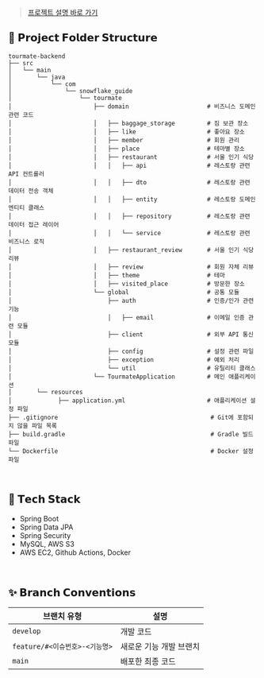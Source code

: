 > [프로젝트 설명 바로 가기](https://github.com/korea-tour-mate-app)
## 📂 𝗣𝗿𝗼𝗷𝗲𝗰𝘁 𝗙𝗼𝗹𝗱𝗲𝗿 𝗦𝘁𝗿𝘂𝗰𝘁𝘂𝗿𝗲
```plaintext
tourmate-backend
├── src
│   └── main
│       └── java
│           └── com
│               └── snowflake_guide
│                   └── tourmate
│                       ├── domain                      # 비즈니스 도메인 관련 코드
│                       │   ├── baggage_storage         # 짐 보관 장소
│                       │   ├── like                    # 좋아요 장소
│                       │   ├── member                  # 회원 관리
│                       │   ├── place                   # 테마별 장소
│                       │   ├── restaurant              # 서울 인기 식당
│                       │   │   ├── api                 # 레스토랑 관련 API 컨트롤러
│                       │   │   ├── dto                 # 레스토랑 관련 데이터 전송 객체
│                       │   │   ├── entity              # 레스토랑 도메인 엔티티 클래스
│                       │   │   ├── repository          # 레스토랑 관련 데이터 접근 레이어
│                       │   │   └── service             # 레스토랑 관련 비즈니스 로직
│                       │   ├── restaurant_review       # 서울 인기 식당 리뷰
│                       │   ├── review                  # 회원 자체 리뷰
│                       │   ├── theme                   # 테마
│                       │   ├── visited_place           # 방문한 장소
│                       └── global                      # 공통 모듈
│                           ├── auth                    # 인증/인가 관련 기능
│                           │   ├── email               # 이메일 인증 관련 모듈
│                           ├── client                  # 외부 API 통신 모듈
│                           ├── config                  # 설정 관련 파일
│                           ├── exception               # 예외 처리
│                           └── util                    # 유틸리티 클래스
│                       └── TourmateApplication         # 메인 애플리케이션
│       └── resources
│             ├── application.yml                       # 애플리케이션 설정 파일
├── .gitignore                                           # Git에 포함되지 않을 파일 목록
├── build.gradle                                         # Gradle 빌드 파일
└── Dockerfile                                           # Docker 설정 파일
```

</br>

## 🔧 𝗧𝗲𝗰𝗵 𝗦𝘁𝗮𝗰𝗸
- Spring Boot
- Spring Data JPA
- Spring Security
- MySQL, AWS S3
- AWS EC2, Github Actions, Docker

</br>


## ✨ 𝗕𝗿𝗮𝗻𝗰𝗵 𝗖𝗼𝗻𝘃𝗲𝗻𝘁𝗶𝗼𝗻𝘀

| **브랜치 유형**      | **설명**                                                                 |
|--------------------|-------------------------------------------------------------------------|
| `develop`             | 개발 코드                                                |
| `feature/#<이슈번호>-<기능명>`  | 새로운 기능 개발 브랜치                                                  |
| `main`   | 배포한 최종 코드                                                       |

</br>
